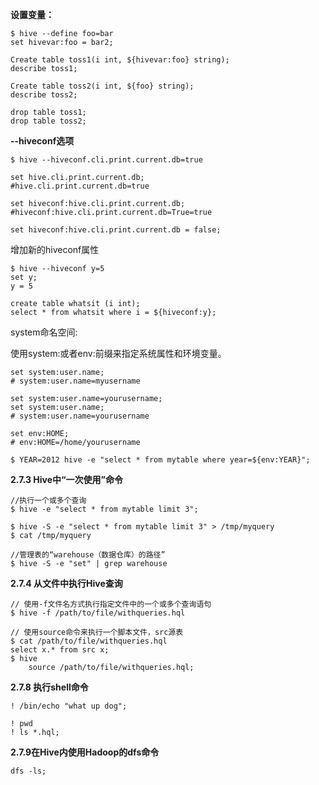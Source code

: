 **设置变量：**

```
$ hive --define foo=bar
set hivevar:foo = bar2;

Create table toss1(i int, ${hivevar:foo} string);
describe toss1;

Create table toss2(i int, ${foo} string);
describe toss2;

drop table toss1;
drop table toss2;
```



**--hiveconf选项**

```
$ hive --hiveconf.cli.print.current.db=true

set hive.cli.print.current.db;
#hive.cli.print.current.db=true

set hiveconf:hive.cli.print.current.db;
#hiveconf:hive.cli.print.current.db=True=true

set hiveconf:hive.cli.print.current.db = false;
```

增加新的hiveconf属性

```
$ hive --hiveconf y=5
set y;
y = 5

create table whatsit (i int);
select * from whatsit where i = ${hiveconf:y};
```



system命名空间:

使用system:或者env:前缀来指定系统属性和环境变量。

```
set system:user.name;
# system:user.name=myusername

set system:user.name=yourusername;
set system:user.name;
# system:user.name=yourusername

set env:HOME;
# env:HOME=/home/yourusername
```



```
$ YEAR=2012 hive -e "select * from mytable where year=${env:YEAR}";
```



**2.7.3 Hive中“一次使用”命令**

```
//执行一个或多个查询
$ hive -e "select * from mytable limit 3";

$ hive -S -e "select * from mytable limit 3" > /tmp/myquery
$ cat /tmp/myquery

```



```
//管理表的“warehouse（数据仓库）的路径”
$ hive -S -e "set" | grep warehouse
```



**2.7.4 从文件中执行Hive查询**

```
// 使用-f文件名方式执行指定文件中的一个或多个查询语句
$ hive -f /path/to/file/withqueries.hql

// 使用source命令来执行一个脚本文件，src源表
$ cat /path/to/file/withqueries.hql
select x.* from src x;
$ hive
	source /path/to/file/withqueries.hql;

```



**2.7.8 执行shell命令**

```
! /bin/echo "what up dog";

! pwd
! ls *.hql;
```



**2.7.9在Hive内使用Hadoop的dfs命令**

```
dfs -ls;
```



